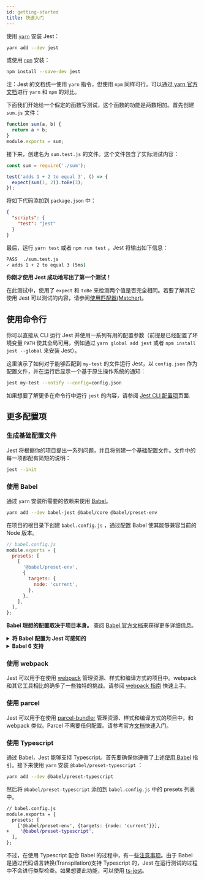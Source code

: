 ```yaml
---
id: getting-started
title: 快速入门
---
```


使用 [`yarn`](https://yarnpkg.com/en/package/jest) 安装 Jest：

```bash
yarn add --dev jest
```

或使用 [`npm`](https://www.npmjs.com/) 安装：

```bash
npm install --save-dev jest
```

注：Jest 的文档统一使用 `yarn` 指令，但使用 `npm` 同样可行。可以通过[ yarn 官方文档](https://yarnpkg.com/en/docs/migrating-from-npm#toc-cli-commands-comparison)进行 `yarn` 和 `npm` 的对比。

下面我们开始给一个假定的函数写测试，这个函数的功能是两数相加。首先创建 `sum.js` 文件：

```javascript
function sum(a, b) {
  return a + b;
}
module.exports = sum;
```

接下来，创建名为 `sum.test.js` 的文件。这个文件包含了实际测试内容：

```javascript
const sum = require('./sum');

test('adds 1 + 2 to equal 3', () => {
  expect(sum(1, 2)).toBe(3);
});
```

将如下代码添加到 `package.json` 中：

```json
{
  "scripts": {
    "test": "jest"
  }
}
```

最后，运行 `yarn test` 或者 `npm run test` ，Jest 将输出如下信息：

```bash
PASS  ./sum.test.js
✓ adds 1 + 2 to equal 3 (5ms)
```

**你刚才使用 Jest 成功地写出了第一个测试！**

在此测试中，使用了 `expect` 和 `toBe` 来检测两个值是否完全相同。若要了解其它使用 Jest 可以测试的内容，请参阅[使用匹配器(Matcher)](UsingMatchers.md)。

## 使用命令行

你可以直接从 CLI 运行 Jest 并使用一系列有用的配置参数（前提是已经配置了环境变量 `PATH` 使其全局可用，例如通过 `yarn global add jest` 或者 `npm install jest --global` 来安装 Jest）。

这里演示了如何对于能够匹配到 `my-test` 的文件运行 Jest，以 `config.json` 作为配置文件，并在运行后显示一个基于原生操作系统的通知：

```bash
jest my-test --notify --config=config.json
```

如果想要了解更多在命令行中运行 `jest` 的内容，请参阅 [Jest CLI 配置项](CLI.md)页面.

## 更多配置项

### 生成基础配置文件

Jest 将根据你的项目提出一系列问题，并且将创建一个基础配置文件。文件中的每一项都配有简短的说明：

```bash
jest --init
```

### 使用 Babel

通过 `yarn` 安装所需要的依赖来使用 [Babel](http://babeljs.io/)。

```bash
yarn add --dev babel-jest @babel/core @babel/preset-env
```

在项目的根目录下创建 `babel.config.js` ，通过配置 Babel 使其能够兼容当前的 Node 版本。

```javascript
// babel.config.js
module.exports = {
  presets: [
    [
      '@babel/preset-env',
      {
        targets: {
          node: 'current',
        },
      },
    ],
  ],
};
```

**Babel 理想的配置取决于项目本身。** 查阅 [Babel 官方文档](https://babeljs.io/docs/en/)来获得更多详细信息。

<details><summary markdown="span"><strong>将 Babel 配置为 Jest 可感知的</strong></summary>

如果 `process.env.NODE_ENV` 没有被设置成其它值，Jest 会把它设置成 `'test'` 。你可以运用在配置项中，从而根据实际情况设定适用于 Jest 的编译。例如：

```javascript
// babel.config.js
module.exports = api => {
  const isTest = api.env('test');
  // 你可以使用 isTest 来决定需要使用到的预设和插件。

  return {
    // ...
  };
};
```

> 注：`babel-jest` 是在安装 Jest 时自动安装的，如果在你的项目中有 babel 的配置内容，那么它会自动进行文件的转换。如果想要避免这一行为，你可以显式地重新配置 `transform` 配置项：

```javascript
// jest.config.js
module.exports = {
  transform: {},
};
```

</details>

<details><summary markdown="span"><strong>Babel 6 支持</strong></summary>

Jest 24 不再支持 Babel 6。我们强烈推荐升级至目前正在积极维护的 Babel 7。但是如果你无法升级到 Babel 7，可以继续使用 Jest 23，或者升级到 Jest 24 并且使 `babel-jest` 固定在 23 的版本，如下面的例子所示：

```
"dependencies": {
  "babel-core": "^6.26.3",
  "babel-jest": "^23.6.0",
  "babel-preset-env": "^1.7.0",
  "jest": "^24.0.0"
}
```

虽然对于每一个 Jest 包来说，我们普遍推荐使用相同版本的 Babel，但是上述方式目前可以让你在使用最新的 Jest 的版本的同时使用 Babel 6。

</details>

### 使用 webpack

Jest 可以用于在使用 [webpack](https://webpack.js.org/) 管理资源、样式和编译方式的项目中。webpack 和其它工具相比的确多了一些独特的挑战。请参阅 [webpack 指南](Webpack.md) 快速上手。

### 使用 parcel

Jest 可以用于在使用 [parcel-bundler](https://parceljs.org/) 管理资源、样式和编译方式的项目中，和 webpack 类似。Parcel 不需要任何配置。请参考官方[文档](https://parceljs.org/getting_started.html)快速入门。

### 使用 Typescript

通过 Babel，Jest 能够支持 Typescript。首先要确保你遵循了上述[使用 Babel](#using-babel) 指引。接下来使用 `yarn` 安装 `@babel/preset-typescript` ：

```bash
yarn add --dev @babel/preset-typescript
```

然后将 `@babel/preset-typescript` 添加到 `babel.config.js` 中的 presets 列表中。

```diff
// babel.config.js
module.exports = {
  presets: [
    ['@babel/preset-env', {targets: {node: 'current'}}],
+    '@babel/preset-typescript',
  ],
};
```

不过，在使用 Typescript 配合 Babel 的过程中，有一些[注意事项](https://babeljs.io/docs/en/next/babel-plugin-transform-typescript.html#caveats)。由于 Babel 是通过代码语言转换(Transpilation)支持 Typescript 的，Jest 在运行测试的过程中不会进行类型检查。如果想要此功能，可以使用 [ts-jest](https://github.com/kulshekhar/ts-jest)。
